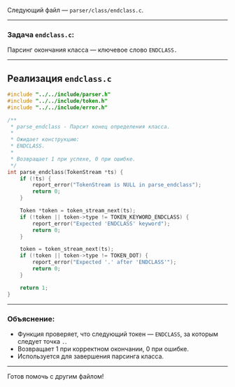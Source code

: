 Следующий файл — `parser/class/endclass.c`.

---

### Задача `endclass.c`:

Парсинг окончания класса — ключевое слово `ENDCLASS.`

---

## Реализация `endclass.c`

```c
#include "../../include/parser.h"
#include "../../include/token.h"
#include "../../include/error.h"

/**
 * parse_endclass - Парсит конец определения класса.
 *
 * Ожидает конструкцию:
 * ENDCLASS.
 *
 * Возвращает 1 при успехе, 0 при ошибке.
 */
int parse_endclass(TokenStream *ts) {
    if (!ts) {
        report_error("TokenStream is NULL in parse_endclass");
        return 0;
    }

    Token *token = token_stream_next(ts);
    if (!token || token->type != TOKEN_KEYWORD_ENDCLASS) {
        report_error("Expected 'ENDCLASS' keyword");
        return 0;
    }

    token = token_stream_next(ts);
    if (!token || token->type != TOKEN_DOT) {
        report_error("Expected '.' after 'ENDCLASS'");
        return 0;
    }

    return 1;
}
```

---

### Объяснение:

* Функция проверяет, что следующий токен — `ENDCLASS`, за которым следует точка `.`.
* Возвращает 1 при корректном окончании, 0 при ошибке.
* Используется для завершения парсинга класса.

---

Готов помочь с другим файлом!
